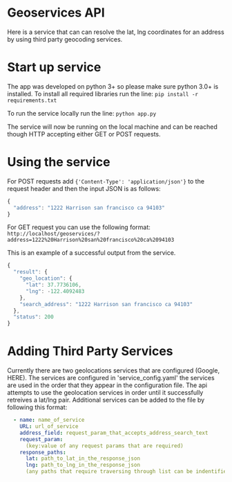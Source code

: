 # Geoservices API

Here is a service that can can resolve the lat, lng coordinates for an address
by using third party geocoding services. 

# Start up service

The app was developed on python 3+ so please make sure python 3.0+ is installed.
To install all required libraries run the line: `pip install -r requirements.txt`

To run the service locally run the line: `python app.py`

The service will now be running on the local machine and can be reached though HTTP accepting either GET or POST requests.

# Using the service
For POST requests add `{'Content-Type': 'application/json'}` to the request header and then the input JSON is as follows:

```javascript
{
  "address": "1222 Harrison san francisco ca 94103"
}
```
For GET request you can use the following format: 
`http://localhost/geoservices/?address=1222%20Harrison%20san%20francisco%20ca%2094103`

This is an example of a successful output from the service.
```javascript
{
  "result": {
    "geo_location": {
      "lat": 37.7736106,
      "lng": -122.4092483
    },
    "search_address": "1222 Harrison san francisco ca 94103"
  },
  "status": 200
}
```

# Adding Third Party Services
Currently there are two geolocations services that are configured (Google, HERE). The services are configured in 'service_config.yaml' the services are used in the order that they appear in the configuration file. The api attempts to use the geolocation services in order until it successfully retreives a lat/lng pair. Additional services can be added to the file by following this format:
```yaml
  - name: name_of_service
    URL: url_of_service
    address_field: request_param_that_accepts_address_search_text
    request_param:
      (key:value of any request params that are required)
    response_paths:
      lat: path_to_lat_in_the_response_json 
      lng: path_to_lng_in_the_response_json
      (any paths that require traversing through list can be indentified by using the "list__(index)" key)
```
